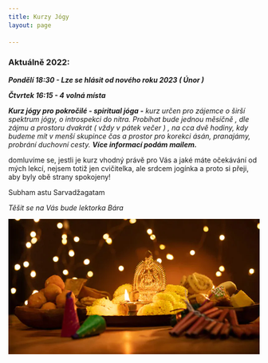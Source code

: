 ```yaml
---
title: Kurzy Jógy
layout: page

---
```

### **Aktuálně 2022:**

**_Pondělí 18:30 - Lze se hlásit od nového roku 2023 ( Únor )_**

**_Čtvrtek 16:15 - 4 volná místa_**

**_Kurz jógy pro pokročilé - spiritual jóga  -_** _kurz určen pro zájemce o širší spektrum jógy, o introspekci do nitra. Probíhat bude jednou měsíčně , dle zájmu a prostoru dvakrát ( vždy v pátek večer ) , na cca dvě hodiny, kdy budeme mít v menší skupince čas a prostor pro korekci ásán, pranajámy, probrání duchovní cesty. **Více informací podám mailem.**_

domluvíme se, jestli je kurz vhodný právě pro Vás a jaké máte očekávání od mých lekcí, nejsem totiž jen cvičitelka, ale srdcem jogínka a proto si přeji, aby byly obě strany spokojeny!

Subham astu Sarvadžagatam

_Těšit se na Vás bude lektorka Bára_

![](/uploads/diwaliposterimage-1.webp)